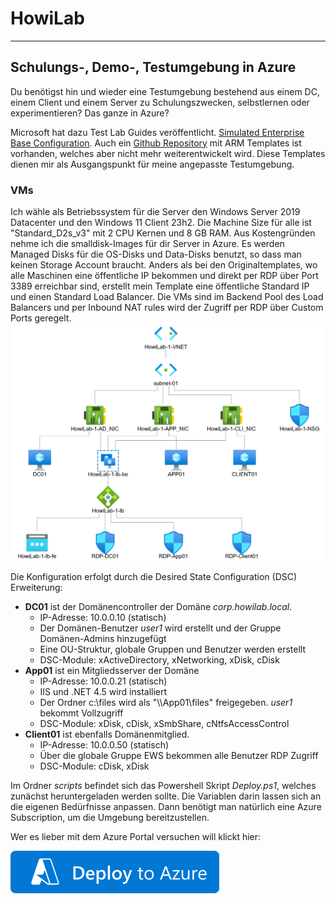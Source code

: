 # HowiLab

---

## Schulungs-, Demo-, Testumgebung in Azure

Du benötigst hin und wieder eine Testumgebung bestehend aus einem DC, einem Client und einem Server zu Schulungszwecken, selbstlernen oder experimentieren? Das ganze in Azure?

Microsoft hat dazu Test Lab Guides veröffentlicht. [Simulated Enterprise Base Configuration](https://docs.microsoft.com/en-us/microsoft-365/enterprise/simulated-ent-base-configuration-microsoft-365-enterprise). Auch ein [Github Repository](https://github.com/maxskunkworks/TLG/tree/master/tlg-base-config_3-vm.m365-ems) mit ARM Templates ist vorhanden, welches aber nicht mehr weiterentwickelt wird. Diese Templates dienen mir als Ausgangspunkt für meine angepasste Testumgebung.

### VMs

Ich wähle als Betriebssystem für die Server den Windows Server 2019 Datacenter und den Windows 11 Client 23h2. Die Machine Size für alle ist "Standard_D2s_v3" mit 2 CPU Kernen und 8 GB RAM. Aus Kostengründen nehme ich die smalldisk-Images für dir Server in Azure. Es werden Managed Disks für die OS-Disks und Data-Disks benutzt, so dass man keinen Storage Account braucht.
Anders als bei den Originaltemplates, wo alle Maschinen eine öffentliche IP bekommen und direkt per RDP über Port 3389 erreichbar sind, erstellt mein Template eine öffentliche Standard IP und einen Standard Load Balancer. Die VMs sind im Backend Pool des Load Balancers und per Inbound NAT rules wird der Zugriff per RDP über Custom Ports geregelt.
![Topology](./images/Topology.png)

Die Konfiguration erfolgt durch die Desired State Configuration (DSC) Erweiterung:

- **DC01** ist der Domänencontroller der Domäne *corp.howilab.local*.
  - IP-Adresse: 10.0.0.10 (statisch)
  - Der Domänen-Benutzer *user1* wird erstellt und der Gruppe Domänen-Admins hinzugefügt
  - Eine OU-Struktur, globale Gruppen und Benutzer werden erstellt
  - DSC-Module: xActiveDirectory, xNetworking, xDisk, cDisk
- **App01** ist ein Mitgliedsserver der Domäne
  - IP-Adresse: 10.0.0.21 (statisch)
  - IIS und .NET 4.5 wird installiert
  - Der Ordner c:\\files wird als "\\\\App01\\files" freigegeben. *user1* bekommt Vollzugriff
  - DSC-Module: xDisk, cDisk, xSmbShare, cNtfsAccessControl
- **Client01** ist ebenfalls Domänenmitglied.
  - IP-Adresse: 10.0.0.50 (statisch)
  - Über die globale Gruppe EWS bekommen alle Benutzer RDP Zugriff
  - DSC-Module: cDisk, xDisk
  
Im Ordner *scripts* befindet sich das Powershell Skript *Deploy.ps1*, welches zunächst heruntergeladen werden sollte. Die Variablen darin lassen sich an die eigenen Bedürfnisse anpassen. Dann benötigt man natürlich eine Azure Subscription, um die Umgebung bereitzustellen.

Wer es lieber mit dem Azure Portal versuchen will klickt hier:

[<img src="https://raw.githubusercontent.com/Azure/azure-quickstart-templates/master/1-CONTRIBUTION-GUIDE/images/deploytoazure.svg">](https://portal.azure.com/#create/Microsoft.Template/uri/https%3A%2F%2Fraw.githubusercontent.com%2Fjmenne%2FAz-HowiLab%2Fmain%2Fazuredeploy.json)
